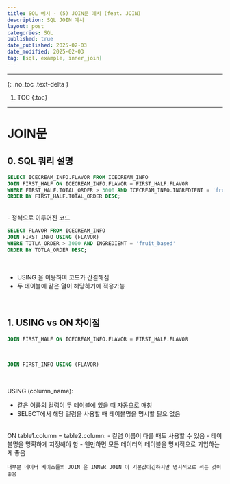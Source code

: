 ```yaml
---
title: SQL 예시 - (5) JOIN문 예시 (feat. JOIN)
description: SQL JOIN 예시
layout: post
categories: SQL
published: true
date_published: 2025-02-03
date_modified: 2025-02-03
tag: [sql, example, inner_join]
---
```

---
{: .no_toc .text-delta }

1. TOC
{:toc}
---

<!-- 글의 제목은 #
    나머지 큰 제목은 ##
    이후 나머지는 3개이상 -->

# JOIN문

## 0. SQL 쿼리 설명
```sql
SELECT ICECREAM_INFO.FLAVOR FROM ICECREAM_INFO
JOIN FIRST_HALF ON ICECREAM_INFO.FLAVOR = FIRST_HALF.FLAVOR
WHERE FIRST_HALF.TOTAL_ORDER > 3000 AND ICECREAM_INFO.INGREDIENT = 'fruit_based'
ORDER BY FIRST_HALF.TOTAL_ORDER DESC;
```
<br>
- 정석으로 이루어진 코드
<br>

```sql
SELECT FLAVOR FROM ICECREAM_INFO
JOIN FIRST_INFO USING (FLAVOR)
WHERE TOTLA_ORDER > 3000 AND INGREDIENT = 'fruit_based'
ORDER BY TOTLA_ORDER DESC;
```
<br>

- USING 을 이용하여 코드가 간결해짐
- 두 테이블에 같은 열이 해당하기에 적용가능
<br>

## 1. USING vs ON 차이점
```sql
JOIN FIRST_HALF ON ICECREAM_INFO.FLAVOR = FIRST_HALF.FLAVOR
```
<br>

```sql
JOIN FIRST_INFO USING (FLAVOR)
```
<br>

USING (column_name):
- 같은 이름의 컬럼이 두 테이블에 있을 때 자동으로 매칭
- SELECT에서 해당 컬럼을 사용할 때 테이블명을 명시할 필요 없음
<br>
ON table1.column = table2.column:
- 컬럼 이름이 다를 때도 사용할 수 있음
- 테이블명을 명확하게 지정해야 함
- 웬만하면 모든 데이터의 테이블을 명시적으로 기입하는게 좋음
<br>

`대부분 데이터 베이스들의 JOIN 은 INNER JOIN 이 기본값이긴하지만 명시적으로 적는 것이 좋음`